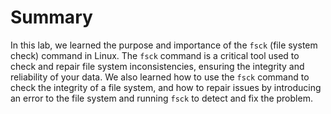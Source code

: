 # Summary

In this lab, we learned the purpose and importance of the `fsck` (file system check) command in Linux. The `fsck` command is a critical tool used to check and repair file system inconsistencies, ensuring the integrity and reliability of your data. We also learned how to use the `fsck` command to check the integrity of a file system, and how to repair issues by introducing an error to the file system and running `fsck` to detect and fix the problem.
